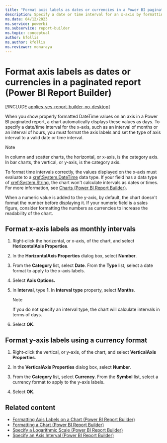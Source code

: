 ```yaml
---
title: "Format axis labels as dates or currencies in a Power BI paginated report | Microsoft Docs"
description: Specify a date or time interval for an x-axis by formatting the axis labels and setting the type of axis interval to a valid interval in a Power BI paginated report.
ms.date: 04/12/2023
ms.service: powerbi
ms.subservice: report-builder
ms.topic: conceptual
author: kfollis
ms.author: kfollis
ms.reviewer: monaraya
---
```

# Format axis labels as dates or currencies in a paginated report (Power BI Report Builder)

[!INCLUDE [applies-yes-report-builder-no-desktop](../../../includes/applies-yes-report-builder-no-desktop.md)]

When you show properly formatted DateTime values on an axis in a Power BI paginated report, a chart automatically displays these values as days. To specify a date/time interval for the x-axis, such as an interval of months or an interval of hours, you must format the axis labels and set the type of axis interval to a valid date or time interval.  
  
> [!NOTE]  
> In column and scatter charts, the horizontal, or x-axis, is the category axis. In bar charts, the vertical, or y-axis, is the category axis.  
  
 To format time intervals correctly, the values displayed on the x-axis must evaluate to a <xref:System.DateTime> data type. If your field has a data type of <xref:System.String>, the chart won't calculate intervals as dates or times. For more information, see [Charts &#40;Power BI Report Builder&#41;](charts-report-builder.md).  
  
 When a numeric value is added to the y-axis, by default, the chart doesn't format the number before displaying it. If your numeric field is a sales figure, consider formatting the numbers as currencies to increase the readability of the chart.  
  
  
## Format x-axis labels as monthly intervals  
  
1. Right-click the horizontal, or x-axis, of the chart, and select **HorizontalAxis Properties**.  
  
1. In the **HorizontalAxis Properties** dialog box, select **Number**.  
  
1. From the **Category** list, select **Date**. From the **Type** list, select a date format to apply to the x-axis labels.  
  
1. Select **Axis Options.**  
  
1. In **Interval**, type **1**. In **Interval type** property, select **Months**.  
  
    > [!NOTE]  
    >  If you do not specify an interval type, the chart will calculate intervals in terms of days.  
  
1. Select **OK**.
  
## Format y-axis labels using a currency format  
  
1. Right-click the vertical, or y-axis, of the chart, and select **VerticalAxis Properties**.  
  
1. In the **VerticalAxis Properties** dialog box, select **Number**.  
  
1. From the **Category** list, select **Currency**. From the **Symbol** list, select a currency format to apply to the y-axis labels.  
  
1. Select **OK**.
  
## Related content

- [Formatting Axis Labels on a Chart &#40;Power BI Report Builder&#41;](/sql/reporting-services/report-design/formatting-axis-labels-on-a-chart-report-builder-and-ssrs)   
- [Formatting a Chart &#40;Power BI Report Builder&#41;](formatting-chart-report-builder.md)   
- [Specify a Logarithmic Scale &#40;Power BI Report Builder&#41;](/sql/reporting-services/report-design/specify-a-logarithmic-scale-report-builder-and-ssrs)   
- [Specify an Axis Interval &#40;Power BI Report Builder&#41;](/sql/reporting-services/report-design/specify-an-axis-interval-report-builder-and-ssrs)  

  
